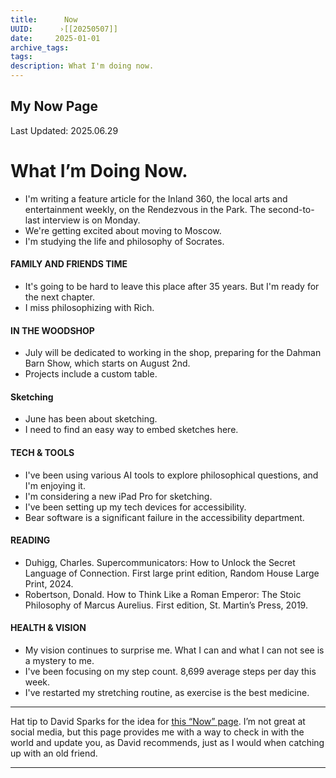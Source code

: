 ```yaml
---
title:      Now
UUID:      ›[[20250507]] 
date:     2025-01-01
archive_tags:
tags:       
description: What I'm doing now.
---
```

## My Now Page
Last Updated: 2025.06.29
# What I’m Doing Now.

* I'm writing a feature article for the Inland 360, the local arts and entertainment weekly, on the Rendezvous in the Park. The second-to-last interview is on Monday.
* We're getting excited about moving to Moscow.
* I'm studying the life and philosophy of Socrates.
  

#### FAMILY AND FRIENDS TIME 
- It's going to be hard to leave this place after 35 years. But I'm ready for the next chapter.
- I miss philosophizing with Rich.
 
#### IN THE WOODSHOP
- July will be dedicated to working in the shop, preparing for the Dahman Barn Show, which starts on August 2nd.
- Projects include a custom table.

#### Sketching
- June has been about sketching. 
- I need to find an easy way to embed sketches here.

#### TECH & TOOLS
- I've been using various AI tools to explore philosophical questions, and I'm enjoying it.
- I'm considering a new iPad Pro for sketching.
- I've been setting up my tech devices for accessibility.
- Bear software is a significant failure in the accessibility department.  

#### READING
- Duhigg, Charles. Supercommunicators: How to Unlock the Secret Language of Connection. First large print edition, Random House Large Print, 2024.
- Robertson, Donald. How to Think Like a Roman Emperor: The Stoic Philosophy of Marcus Aurelius. First edition, St. Martin’s Press, 2019.

#### HEALTH & VISION
- My vision continues to surprise me. What I can and what I can not see is a mystery to me.
- I've been focusing on my step count. 8,699 average steps per day this week. 
- I've restarted my stretching routine, as exercise is the best medicine. 

----
Hat tip to David Sparks for the idea for [this “Now” page](https://www.macsparky.com/now/). I’m not great at social media, but this page provides me with a way to check in with the world and update you, as David recommends, just as I would when catching up with an old friend.

----------------------------------

